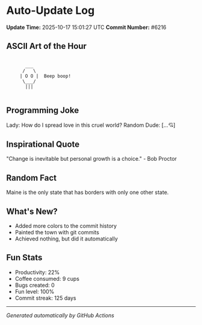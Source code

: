 # Auto-Update Log
**Update Time:** 2025-10-17 15:01:27 UTC
**Commit Number:** #6216

## ASCII Art of the Hour
```

       ___
      /   \
     | O O |  Beep boop!
      \___/
       |||
        
```

## Programming Joke
Lady: How do I spread love in this cruel world? Random Dude: [...💘]

## Inspirational Quote
"Change is inevitable but personal growth is a choice." - Bob Proctor

## Random Fact
Maine is the only state that has borders with only one other state.

## What's New?
- Added more colors to the commit history
- Painted the town with git commits
- Achieved nothing, but did it automatically

## Fun Stats
- Productivity: 22%
- Coffee consumed: 9 cups
- Bugs created: 0
- Fun level: 100%
- Commit streak: 125 days

---
*Generated automatically by GitHub Actions*

